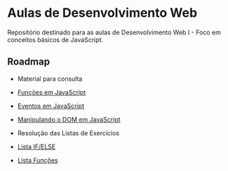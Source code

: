 
# Aulas de Desenvolvimento Web

Repositório destinado para as aulas de  Desenvolvimento Web I - Foco em conceitos básicos de JavaScript.



## Roadmap

- Material para consulta
 - [Funções em JavaScript](https://blog.matheuscastiglioni.com.br/definindo-funcoes-em-javascript/)
 - [Eventos em JavaScript](https://www.w3schools.com/js/js_events_examples.asp)
 - [Manipulando o DOM em JavaScript](https://www.javascripttutorial.net/javascript-dom/)

- Resolução das Listas de Exercícios
 - [Lista IF/ELSE](https://github.com/Adeilsoara/DesenvolvimentoWeb/blob/master/aula05/script.js)

 - [Lista Funções](https://github.com/Adeilsoara/DesenvolvimentoWeb/blob/master/aula09/script.js)





